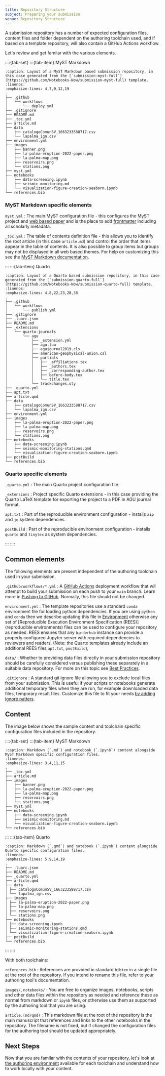 ```yaml
---
title: Repository Structure
subject: Preparing your submission
venue: Repository Structure
---
```


A submission repository has a number of expected configuration files, content files and folder dependent on the authoring toolchain used, and if based on a template repository, will also contain a GitHub Actions workflow.

Let's review and get familar with the various elements.

::::{tab-set}
:::{tab-item} MyST Markdown

```{code-block} bash
:caption: Layout of a MyST Markdown based submission repository, in this case generated from the [`submission-myst-full`](https://github.com/Notebooks-Now/submission-myst-full) template.
:linenos:
:emphasize-lines: 4,7,9,12,19
.
├── .github
│   └── workflows
│       └── deploy.yml
├── .gitignore
├── README.md
├── _toc.yml
├── article.md
├── data
│   ├── catalogoComunSV_1663233588717.csv
│   └── lapalma_ign.csv
├── environment.yml
├── images
│   ├── banner.png
│   ├── la-palma-eruption-2022-paper.png
│   ├── la-palma-map.png
│   ├── reservoirs.png
│   └── stations.png
├── myst.yml
├── notebooks
│   ├── data-screening.ipynb
│   ├── seismic-monitoring.md
│   └── visualization-figure-creation-seaborn.ipynb
└── references.bib
```

### MyST Markdown specific elements

`myst.yml`
: The main MyST configuration file - this configures the MyST project and [web based paper](https://mystmd.org/guide/quickstart-myst-websites#configuration) and is the place to add [frontmatter](https://mystmd.org/guide/frontmatter) including all scholarly metadata.

`_toc.yml`
: The table of contents definition file - this allows you to identify the root article (in this case `article.md`) and control the order that items appear in the table of contents. It is also possible to group items but groups may not be displayed in all web based themes. For help on customizing this see the [MyST Markdown documentation](https://mystmd.org/guide/table-of-contents).

:::
:::{tab-item} Quarto

```{code-block}
:caption: Layout of a Quarto based submission repository, in this case generated from the [`submission-quarto-full`](https://github.com/Notebooks-Now/submission-quarto-full) template.
:linenos:
:emphasize-lines: 4,8,22,23,28,38
.
├── .github
│   └── workflows
│       └── publish.yml
├── .gitignore
├── .luarc.json
├── README.md
├── _extensions
│   └── quarto-journals
│       └── agu
│           ├── _extension.yml
│           ├── agu.lua
│           ├── agujournal2019.cls
│           ├── american-geophysical-union.csl
│           ├── partials
│           │   ├── _affiliations.tex
│           │   ├── _authors.tex
│           │   ├── _corresponding-author.tex
│           │   ├── before-body.tex
│           │   └── title.tex
│           └── trackchanges.sty
├── _quarto.yml
├── apt.txt
├── article.qmd
├── data
│   ├── catalogoComunSV_1663233588717.csv
│   └── lapalma_ign.csv
├── environment.yml
├── images
│   ├── la-palma-eruption-2022-paper.png
│   ├── la-palma-map.png
│   ├── reservoirs.png
│   └── stations.png
├── notebooks
│   ├── data-screening.ipynb
│   ├── seismic-monitoring-stations.qmd
│   └── visualization-figure-creation-seaborn.ipynb
├── postBuild
└── references.bib
```

### Quarto specific elements

`_quarto.yml`
: The main Quarto project configuration file.

`_extensions`
: Project specific Quarto extensions - in this case providing the Quarto LaTeX template for exporting the project to a PDF in AGU journal format.

`apt.txt`
: Part of the reproducible environment configuration - installs `zip` and `jq` system dependencies.

`postBuild`
: Part of the reproducible environment configuration - installs `quarto` and `tinytex` as system dependencies.

:::
::::

## Common elements

The following elements are present independent of the authoring toolchain used in your submission.

`.github/workflows/*.yml`
: A [GitHub Actions]() deployment workflow that will attempt to build your submission on each push to your `main` branch. Learn more in [Pushing to GitHub](push-to-github). Normally, this file should not be changed.

`environment.yml`
: The template repositories use a standard `conda` environment file for loading python dependencies. If you are using `python` and `conda` then we describe updating this file in [Environment](environment) otherwise any set of [Reproducible Execution Environment Specification (REES)](reproducible environments) files can be used to configure your repository as needed. REES ensures that any `binderhub` instance can provide a properly configured Jupyter server with required dependencies to reviewers and readers. (Note: the Quarto templates already include an additional REES files `apt.txt`, `postBuild`),

`data/`
: Whether to providing data files directly in your submission repository should be carefully considered versus publishing these separately in a suitable data repository. For more on this topic see [Best Practices](best-practices).

`.gitignore`
: A standard git ignore file allowing you to exclude local files from your submission. This is useful if your scripts or notebooks generate additional temporary files when they are run, for example downloaded data files, temporary result files. Customize this file to fit your needs [by adding ignore patters](https://git-scm.com/docs/gitignore).

## Content

The image below shows the sample content and toolchain specific configuration files included in the repository.

::::{tab-set}
:::{tab-item} MyST Markdown

```{code-block}
:caption: Markdown (`.md`) and notebook (`.ipynb`) content alongside MyST Markdown specific configuration files.
:linenos:
:emphasize-lines: 3,4,11,15
.
├── _toc.yml
├── article.md
├── images
│   ├── banner.png
│   ├── la-palma-eruption-2022-paper.png
│   ├── la-palma-map.png
│   ├── reservoirs.png
│   └── stations.png
├── myst.yml
├── notebooks
│   ├── data-screening.ipynb
│   ├── seismic-monitoring.md
│   └── visualization-figure-creation-seaborn.ipynb
└── references.bib
```

:::
:::{tab-item} Quarto

```{code-block}
:caption: Markdown (`.qmd`) and notebook (`.ipynb`) content alongside Quarto specific configuration files.
:linenos:
:emphasize-lines: 5,9,14,19
.
├── .luarc.json
├── README.md
├── _quarto.yml
├── article.qmd
├── data
│ ├── catalogoComunSV_1663233588717.csv
│ └── lapalma_ign.csv
├── images
│ ├── la-palma-eruption-2022-paper.png
│ ├── la-palma-map.png
│ ├── reservoirs.png
│ └── stations.png
├── notebooks
│ ├── data-screening.ipynb
│ ├── seismic-monitoring-stations.qmd
│ └── visualization-figure-creation-seaborn.ipynb
├── postBuild
└── references.bib
```

:::
::::

With both toolchains:

`references.bib`
: References are provided in standard `bibtex` in a single file at the root of the repository. If you intend to rename this file, refer to your authoring tool's documentation.

`images/`, `notebooks/`
: You are free to organize images, notebooks, scripts and other data files within the repository as needed and reference these as normal from markdown or `ipynb` files, or otherwise use them as supported by the authoring tool that you are using.

`article.(md/qmd)`
: This markdown file at the root of the repository is the main manuscript that references and links to the other notebooks in the repository. The filename is not fixed, but if changed the configuration files for the authoring tool should be updated appropriately.

## Next Steps

Now that you are familar with the contents of your repository, let's look at [the authoring environment](authoring) available for each toolchain and understand how to work locally with your content.
